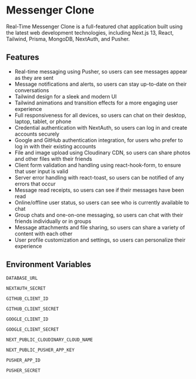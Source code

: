 
# Messenger Clone


Real-Time Messenger Clone is a full-featured chat application built using the latest web development technologies, including Next.js 13, React, Tailwind, Prisma, MongoDB, NextAuth, and Pusher.






## Features

- Real-time messaging using Pusher, so users can see messages appear as they are sent
- Message notifications and alerts, so users can stay up-to-date on their conversations
- Tailwind design for a sleek and modern UI
- Tailwind animations and transition effects for a more engaging user experience
- Full responsiveness for all devices, so users can chat on their desktop, laptop, tablet, or phone
- Credential authentication with NextAuth, so users can log in and create accounts securely
- Google and GitHub authentication integration, for users who prefer to log in with their existing accounts
- File and image upload using Cloudinary CDN, so users can share photos and other files with their friends
- Client form validation and handling using react-hook-form, to ensure that user input is valid
- Server error handling with react-toast, so users can be notified of any errors that occur
- Message read receipts, so users can see if their messages have been read
- Online/offline user status, so users can see who is currently available to chat
- Group chats and one-on-one messaging, so users can chat with their friends individually or in groups
- Message attachments and file sharing, so users can share a variety of content with each other
- User profile customization and settings, so users can personalize their experience


## Environment Variables


`DATABASE_URL`

`NEXTAUTH_SECRET`

`GITHUB_CLIENT_ID`

`GITHUB_CLIENT_SECRET`

`GOOGLE_CLIENT_ID`

`GOOGLE_CLIENT_SECRET`

`NEXT_PUBLIC_CLOUDINARY_CLOUD_NAME`

`NEXT_PUBLIC_PUSHER_APP_KEY`

`PUSHER_APP_ID`

`PUSHER_SECRET`

